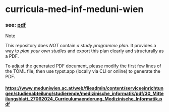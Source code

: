 # curricula-med-inf-meduni-wien

### see: [pdf](./med-inf.pdf)


> [!NOTE]
>
> This repository does *NOT* contain *a study programme plan*.
> It provides a way to *plan your own studies* and export this plan clearly and structurally as a PDF.
>
> To adjust the generated PDF document, please modify the first few lines of the TOML file,
> then use typst.app (locally via CLI or online) to generate the PDF.
>




#### https://www.meduniwien.ac.at/web/fileadmin/content/serviceeinrichtungen/studienabteilung/studierende/medizinische_informatik/pdf/30_Mitteilungsblatt_27062024_Curriculumaenderung_Medizinische_Informatik.pdf